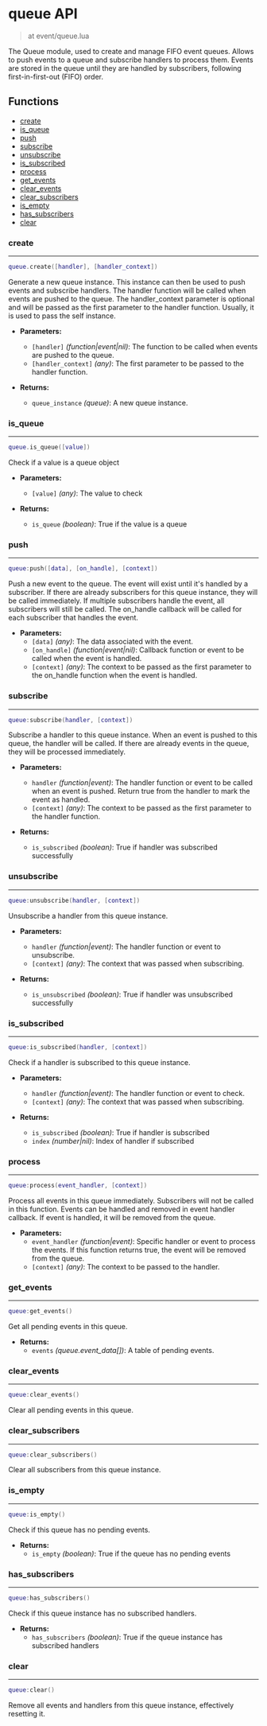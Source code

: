 # queue API

> at event/queue.lua

The Queue module, used to create and manage FIFO event queues. Allows to push events to a queue and subscribe handlers to process them.
Events are stored in the queue until they are handled by subscribers, following first-in-first-out (FIFO) order.

## Functions

- [create](#create)
- [is_queue](#is_queue)
- [push](#push)
- [subscribe](#subscribe)
- [unsubscribe](#unsubscribe)
- [is_subscribed](#is_subscribed)
- [process](#process)
- [get_events](#get_events)
- [clear_events](#clear_events)
- [clear_subscribers](#clear_subscribers)
- [is_empty](#is_empty)
- [has_subscribers](#has_subscribers)
- [clear](#clear)



### create

---
```lua
queue.create([handler], [handler_context])
```

Generate a new queue instance. This instance can then be used to push events and subscribe handlers.
The handler function will be called when events are pushed to the queue. The handler_context parameter is optional
and will be passed as the first parameter to the handler function. Usually, it is used to pass the self instance.

- **Parameters:**
	- `[handler]` *(function|event|nil)*: The function to be called when events are pushed to the queue.
	- `[handler_context]` *(any)*: The first parameter to be passed to the handler function.

- **Returns:**
	- `queue_instance` *(queue)*: A new queue instance.

### is_queue

---
```lua
queue.is_queue([value])
```

Check if a value is a queue object

- **Parameters:**
	- `[value]` *(any)*: The value to check

- **Returns:**
	- `is_queue` *(boolean)*: True if the value is a queue

### push

---
```lua
queue:push([data], [on_handle], [context])
```

Push a new event to the queue. The event will exist until it's handled by a subscriber.
If there are already subscribers for this queue instance, they will be called immediately.
If multiple subscribers handle the event, all subscribers will still be called. The on_handle callback
will be called for each subscriber that handles the event.

- **Parameters:**
	- `[data]` *(any)*: The data associated with the event.
	- `[on_handle]` *(function|event|nil)*: Callback function or event to be called when the event is handled.
	- `[context]` *(any)*: The context to be passed as the first parameter to the on_handle function when the event is handled.

### subscribe

---
```lua
queue:subscribe(handler, [context])
```

Subscribe a handler to this queue instance. When an event is pushed to this queue,
the handler will be called. If there are already events in the queue, they will be processed immediately.

- **Parameters:**
	- `handler` *(function|event)*: The handler function or event to be called when an event is pushed. Return true from the handler to mark the event as handled.
	- `[context]` *(any)*: The context to be passed as the first parameter to the handler function.

- **Returns:**
	- `is_subscribed` *(boolean)*: True if handler was subscribed successfully

### unsubscribe

---
```lua
queue:unsubscribe(handler, [context])
```

Unsubscribe a handler from this queue instance.

- **Parameters:**
	- `handler` *(function|event)*: The handler function or event to unsubscribe.
	- `[context]` *(any)*: The context that was passed when subscribing.

- **Returns:**
	- `is_unsubscribed` *(boolean)*: True if handler was unsubscribed successfully

### is_subscribed

---
```lua
queue:is_subscribed(handler, [context])
```

Check if a handler is subscribed to this queue instance.

- **Parameters:**
	- `handler` *(function|event)*: The handler function or event to check.
	- `[context]` *(any)*: The context that was passed when subscribing.

- **Returns:**
	- `is_subscribed` *(boolean)*: True if handler is subscribed
	- `index` *(number|nil)*: Index of handler if subscribed

### process

---
```lua
queue:process(event_handler, [context])
```

Process all events in this queue immediately. Subscribers will not be called in this function.
Events can be handled and removed in event handler callback. If event is handled, it will be removed from the queue.

- **Parameters:**
	- `event_handler` *(function|event)*: Specific handler or event to process the events. If this function returns true, the event will be removed from the queue.
	- `[context]` *(any)*: The context to be passed to the handler.

### get_events

---
```lua
queue:get_events()
```

Get all pending events in this queue.

- **Returns:**
	- `events` *(queue.event_data[])*: A table of pending events.

### clear_events

---
```lua
queue:clear_events()
```

Clear all pending events in this queue.

### clear_subscribers

---
```lua
queue:clear_subscribers()
```

Clear all subscribers from this queue instance.

### is_empty

---
```lua
queue:is_empty()
```

Check if this queue has no pending events.

- **Returns:**
	- `is_empty` *(boolean)*: True if the queue has no pending events

### has_subscribers

---
```lua
queue:has_subscribers()
```

Check if this queue instance has no subscribed handlers.

- **Returns:**
	- `has_subscribers` *(boolean)*: True if the queue instance has subscribed handlers

### clear

---
```lua
queue:clear()
```

Remove all events and handlers from this queue instance, effectively resetting it.

